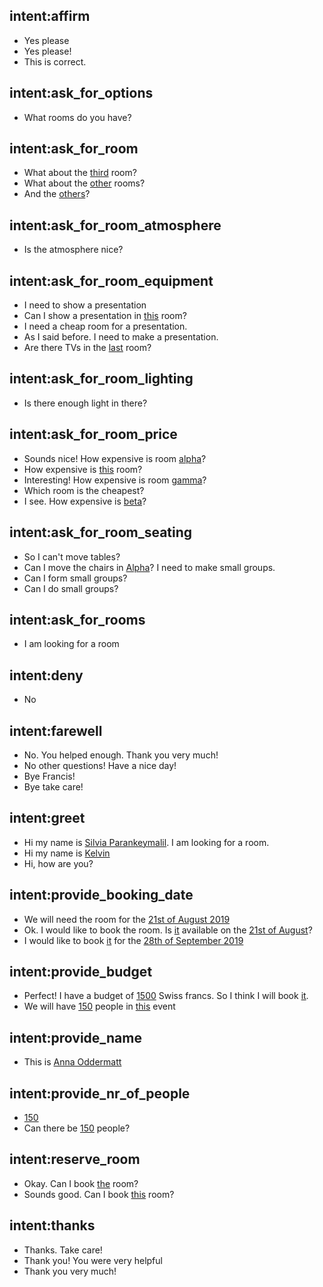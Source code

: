 ## intent:affirm
- Yes please
- Yes please!
- This is correct.

## intent:ask_for_options
- What rooms do you have?

## intent:ask_for_room
- What about the [third](room) room?
- What about the [other](room) rooms?
- And the [others](room)?

## intent:ask_for_room_atmosphere
- Is the atmosphere nice?

## intent:ask_for_room_equipment
- I need to show a presentation
- Can I show a presentation in [this](room) room?
- I need a cheap room for a presentation.
- As I said before. I need to make a presentation.
- Are there TVs in the [last](room) room?

## intent:ask_for_room_lighting
- Is there enough light in there?

## intent:ask_for_room_price
- Sounds nice! How expensive is room [alpha](room)?
- How expensive is [this](room) room?
- Interesting! How expensive is room [gamma](room)?
- Which room is the cheapest?
- I see. How expensive is [beta](room)?

## intent:ask_for_room_seating
- So I can't move tables?
- Can I move the chairs in [Alpha](room)? I need to make small groups.
- Can I form small groups?
- Can I do small groups?

## intent:ask_for_rooms
- I am looking for a room

## intent:deny
- No

## intent:farewell
- No. You helped enough. Thank you very much!
- No other questions! Have a nice day!
- Bye Francis!
- Bye take care!

## intent:greet
- Hi my name is [Silvia Parankeymalil](name). I am looking for a room.
- Hi my name is [Kelvin](name)
- Hi, how are you?

## intent:provide_booking_date
- We will need the room for the [21st of August 2019](date)
- Ok. I would like to book the room. Is [it](room) available on the [21st of August](date)?
- I would like to book [it](room) for the [28th of September 2019](date)

## intent:provide_budget
- Perfect! I have a budget of [1500](budget) Swiss francs. So I think I will book [it](room).
- We will have [150](nr_of_people) people in [this](room) event

## intent:provide_name
- This is [Anna Oddermatt](name)

## intent:provide_nr_of_people
- [150](nr_of_people)
- Can there be [150](nr_of_people) people?

## intent:reserve_room
- Okay. Can I book [the](room) room?
- Sounds good. Can I book [this](room) room?

## intent:thanks
- Thanks. Take care!
- Thank you! You were very helpful
- Thank you very much!
